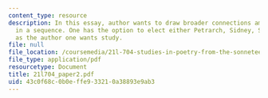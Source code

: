 ```yaml
---
content_type: resource
description: In this essay, author wants to draw broader connections among sonnets
  in a sequence. One has the option to elect either Petrarch, Sidney, Spenser or Shakespeare
  as the author one wants study.
file: null
file_location: /coursemedia/21l-704-studies-in-poetry-from-the-sonneteers-to-the-metaphysicals-spring-2006/43c0f68c0b0effe933210a38893e9ab3_21l704_paper2.pdf
file_type: application/pdf
resourcetype: Document
title: 21l704_paper2.pdf
uid: 43c0f68c-0b0e-ffe9-3321-0a38893e9ab3
---
```

